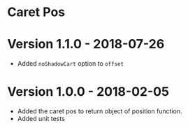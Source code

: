 # Caret Pos

# Version 1.1.0 - 2018-07-26
- Added `noShadowCart` option to `offset`

# Version 1.0.0 - 2018-02-05
- Added the caret pos to return object of position function.
- Added unit tests
